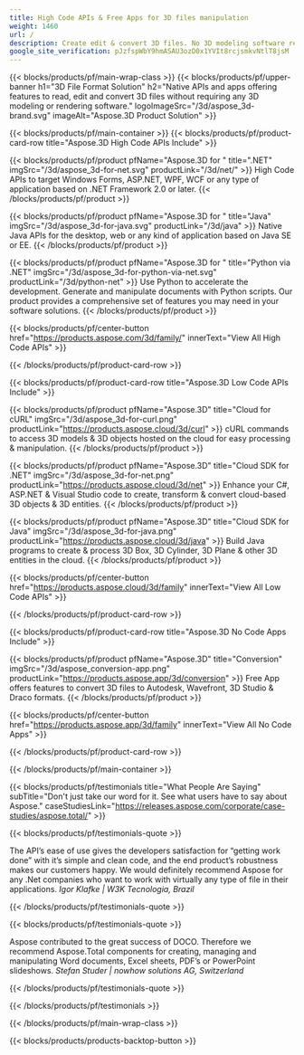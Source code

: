 ```yaml
---
title: High Code APIs & Free Apps for 3D files manipulation 
weight: 1460
url: /
description: Create edit & convert 3D files. No 3D modeling software required. Work with geometry, scene hierarchy, share or split meshes, Animate Objects, Add a Target Camera.
google_site_verification: pJzfspWbY9hmASAU3ozD0x1YVIt8rcjsmkvNtlT8jsM
---
```


{{< blocks/products/pf/main-wrap-class >}}
{{< blocks/products/pf/upper-banner h1="3D File Format Solution" h2="Native APIs and apps offering features to read, edit and convert 3D files without requiring any 3D modeling or rendering software." logoImageSrc="/3d/aspose_3d-brand.svg" imageAlt="Aspose.3D Product Solution" >}}

{{< blocks/products/pf/main-container >}}
{{< blocks/products/pf/product-card-row title="Aspose.3D High Code APIs Include" >}}

{{< blocks/products/pf/product pfName="Aspose.3D for " title=".NET" imgSrc="/3d/aspose_3d-for-net.svg" productLink="/3d/net/" >}}
High Code APIs to target Windows Forms, ASP.NET, WPF, WCF or any type of application based on .NET Framework 2.0 or later.
{{< /blocks/products/pf/product >}}

{{< blocks/products/pf/product pfName="Aspose.3D for " title="Java" imgSrc="/3d/aspose_3d-for-java.svg" productLink="/3d/java" >}}
Native Java APIs for the desktop, web or any kind of application based on Java SE or EE.
{{< /blocks/products/pf/product >}}

{{< blocks/products/pf/product pfName="Aspose.3D for " title="Python via .NET" imgSrc="/3d/aspose_3d-for-python-via-net.svg" productLink="/3d/python-net" >}}
Use Python to accelerate the development. Generate and manipulate documents with Python scripts. Our product provides a comprehensive set of features you may need in your software solutions.
{{< /blocks/products/pf/product >}}


{{< blocks/products/pf/center-button href="https://products.aspose.com/3d/family/" innerText="View All High Code APIs" >}}

{{< /blocks/products/pf/product-card-row >}}

{{< blocks/products/pf/product-card-row title="Aspose.3D Low Code APIs Include" >}}

{{< blocks/products/pf/product pfName="Aspose.3D" title="Cloud for cURL" imgSrc="/3d/aspose_3d-for-curl.png" productLink="https://products.aspose.cloud/3d/curl" >}}
cURL commands to access 3D models & 3D objects hosted on the cloud for easy processing & manipulation.
{{< /blocks/products/pf/product >}}

{{< blocks/products/pf/product pfName="Aspose.3D" title="Cloud SDK for .NET" imgSrc="/3d/aspose_3d-for-net.png" productLink="https://products.aspose.cloud/3d/net" >}}
Enhance your C#, ASP.NET & Visual Studio code to create, transform & convert cloud-based 3D objects & 3D entities.
{{< /blocks/products/pf/product >}}

{{< blocks/products/pf/product pfName="Aspose.3D" title="Cloud SDK for Java" imgSrc="/3d/aspose_3d-for-java.png" productLink="https://products.aspose.cloud/3d/java" >}}
Build Java programs to create & process 3D Box, 3D Cylinder, 3D Plane & other 3D entities in the cloud.
{{< /blocks/products/pf/product >}}

{{< blocks/products/pf/center-button href="https://products.aspose.cloud/3d/family" innerText="View All Low Code APIs" >}}

{{< /blocks/products/pf/product-card-row >}}

{{< blocks/products/pf/product-card-row title="Aspose.3D No Code Apps Include" >}}

{{< blocks/products/pf/product pfName="Aspose.3D" title="Conversion" imgSrc="/3d/aspose_conversion-app.png" productLink="https://products.aspose.app/3d/conversion" >}}
Free App offers features to convert 3D files to Autodesk, Wavefront, 3D Studio & Draco formats.
{{< /blocks/products/pf/product >}}

{{< blocks/products/pf/center-button href="https://products.aspose.app/3d/family" innerText="View All No Code Apps" >}}

{{< /blocks/products/pf/product-card-row >}}

{{< /blocks/products/pf/main-container >}}

{{< blocks/products/pf/testimonials title="What People Are Saying" subTitle="Don't just take our word for it. See what users have to say about Aspose." caseStudiesLink="https://releases.aspose.com/corporate/case-studies/aspose.total/" >}}

{{< blocks/products/pf/testimonials-quote >}}
<p class="first">
 The API’s ease of use gives the developers satisfaction for “getting work done” with it’s simple and clean code, and the end product’s robustness makes our customers happy. We would definitely recommend Aspose for any .Net companies who want to work with virtually any type of file in their applications.
 <em>
  Igor Klafke | W3K Tecnologia, Brazil
 </em>
</p>

{{< /blocks/products/pf/testimonials-quote >}}

{{< blocks/products/pf/testimonials-quote >}}
<p class="second">
 Aspose contributed to the great success of DOCO. Therefore we recommend Aspose.Total components for creating, managing and manipulating Word documents, Excel sheets, PDF’s or PowerPoint slideshows.
 <em>
  Stefan Studer | nowhow solutions AG, Switzerland
 </em>
</p>

{{< /blocks/products/pf/testimonials-quote >}}

{{< /blocks/products/pf/testimonials >}}

{{< /blocks/products/pf/main-wrap-class >}}

{{< blocks/products/products-backtop-button >}}
